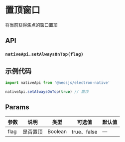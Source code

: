 # 置顶窗口

将当前获得焦点的窗口置顶

## API
### `nativeApi.setAlwaysOnTop(flag)`
### 

## 示例代码
```js
import nativeApi from '@neosjs/electron-native'

nativeApi.setAlwaysOnTop(true) // 置顶
```

## Params

| 参数  | 说明     | 类型   | 可选值     | 默认值 |
| ----- | -------- | ------ | ---------- | ------ |
| flag | 是否置顶 | Boolean | true、false | —      |

